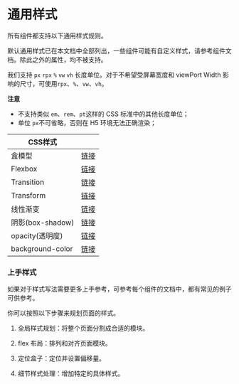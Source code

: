 # 通用样式

所有组件都支持以下通用样式规则。

默认通用样式已在本文档中全部列出，一些组件可能有自定义样式，请参考组件文档。除此之外的属性，均不被支持。



我们支持 `px` `rpx` `%` `vw` `vh` 长度单位。对于不希望受屏幕宽度和 viewPort Width 影响的尺寸，可使用`rpx`、`%`、`vw`、`vh`。

**注意**

- 不支持类似 `em`、`rem`、`pt`这样的 CSS 标准中的其他长度单位；
- 单位 `px`不可省略，否则在 H5 环境无法正确渲染；



| CSS样式          |                                   |
| ---------------- | --------------------------------- |
| 盒模型           | [链接](app/css/common/box)        |
| Flexbox          | [链接](app/css/common/flex)       |
| Transition       | [链接](app/css/common/transition) |
| Transform        | [链接](app/css/common/transform)  |
| 线性渐变         | [链接](app/css/common/line_grad)  |
| 阴影(box-shadow) | [链接](app/css/common/shadow)     |
| opacity(透明度)  | [链接](app/css/common/other)      |
| background-color | [链接](app/css/common/other)      |

### 上手样式 

如果对于样式写法需要更多上手参考，可参考每个组件的文档中，都有常见的例子可供参考。

你可以按照以下步骤来规划页面的样式。

1. 全局样式规划：将整个页面分割成合适的模块。

2. flex 布局：排列和对齐页面模块。

3. 定位盒子：定位并设置偏移量。

4. 细节样式处理：增加特定的具体样式。